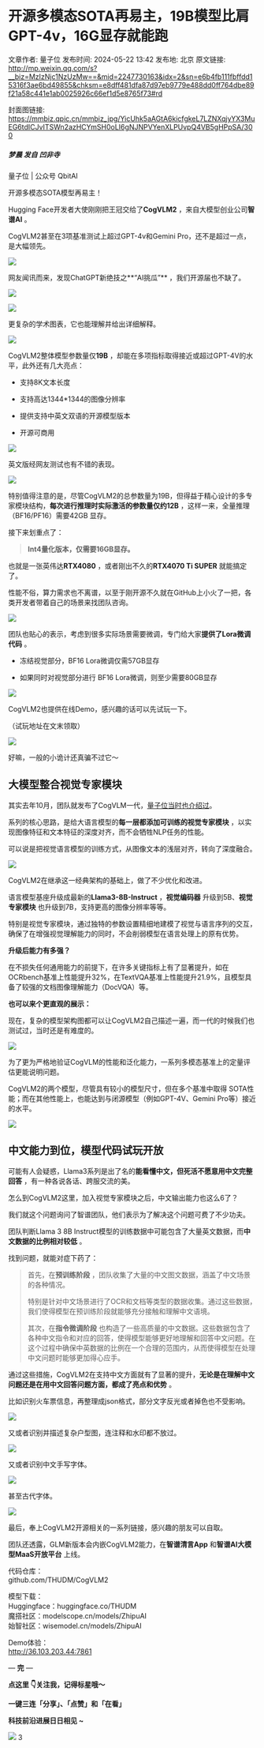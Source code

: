 # 开源多模态SOTA再易主，19B模型比肩GPT-4v，16G显存就能跑

文章作者: 量子位
发布时间: 2024-05-22 13:42
发布地: 北京
原文链接: http://mp.weixin.qq.com/s?__biz=MzIzNjc1NzUzMw==&mid=2247730163&idx=2&sn=e6b4fb111fbffdd15316f3ae6bd49855&chksm=e8dff481dfa87d97eb9779e488dd0ff764dbe89f21a58c441e1ab0025926c66ef1d5e8765f73#rd

封面图链接: https://mmbiz.qpic.cn/mmbiz_jpg/YicUhk5aAGtA6kicfgkeL7LZNXqjyYX3MuEG6tdICJvITSWn2azHCYmSH0oLI6gNJNPVYenXLPUvpQ4VB5gHPpSA/300

##### 梦晨 发自 凹非寺  
量子位 | 公众号 QbitAI

开源多模态SOTA模型再易主！

Hugging Face开发者大使刚刚把王冠交给了**CogVLM2** ，来自大模型创业公司**智谱AI** 。

CogVLM2甚至在3项基准测试上超过GPT-4v和Gemini Pro，还不是超过一点，是大幅领先。

![](https://mmbiz.qpic.cn/mmbiz_png/YicUhk5aAGtA6kicfgkeL7LZNXqjyYX3MuibAIp3hQAt7WgHjfAYYc8wrnpVLTLicSGgRZl8NXjJ8R56gpZDDm9DDQ/640?wx_fmt=png&from=appmsg)

网友闻讯而来，发现ChatGPT新绝技之**“AI挑瓜”** ，我们开源届也不缺了。

![](https://mmbiz.qpic.cn/mmbiz_png/YicUhk5aAGtA6kicfgkeL7LZNXqjyYX3Mu2HzicqnGY8iaiaA62RhMrxbtr8gibwg70FLZnXUYyvW7MeibvKqEWvGWv7A/640?wx_fmt=png&from=appmsg)

![](https://mmbiz.qpic.cn/mmbiz_png/YicUhk5aAGtA6kicfgkeL7LZNXqjyYX3Mu7ia6VCIILia20hia6zCrbth3ahKZO8VMgkyDsRribGxrkl4F9rwcjk0foA/640?wx_fmt=png&from=appmsg)

更复杂的学术图表，它也能理解并给出详细解释。

![](https://mmbiz.qpic.cn/mmbiz_jpg/YicUhk5aAGtA6kicfgkeL7LZNXqjyYX3Mu5iaQdyLfKAOpEP9N2zt23UMPUeJLza1PBlfKJLBMnDnoEvZteYOYib0A/640?wx_fmt=jpeg&from=appmsg)

CogVLM2整体模型参数量仅**19B** ，却能在多项指标取得接近或超过GPT-4V的水平，此外还有几大亮点：

  * 支持8K文本长度

  * 支持高达1344*1344的图像分辨率

  * 提供支持中英文双语的开源模型版本

  * 开源可商用

![](https://mmbiz.qpic.cn/mmbiz_png/YicUhk5aAGtA6kicfgkeL7LZNXqjyYX3Muia4fygAVD86LPpMCAiaFUUib9ffRMwmr9M160nYhHdP6RGnNnRN4kgyWw/640?wx_fmt=png&from=appmsg)

英文版经网友测试也有不错的表现。

![](https://mmbiz.qpic.cn/mmbiz_png/YicUhk5aAGtA6kicfgkeL7LZNXqjyYX3MuBnDFAWCiaZ0XGhFibZNB1kRW9MNRmsJib7uAQ9YBficnM0bKOV9n3FzQMA/640?wx_fmt=png&from=appmsg)

特别值得注意的是，尽管CogVLM2的总参数量为19B，但得益于精心设计的多专家模块结构，**每次进行推理时实际激活的参数量仅约12B**
，这样一来，全量推理（BF16/PF16）需要42GB 显存。

接下来划重点了：

> **Int4量化版本，仅需要16GB显存。**

也就是一张英伟达**RTX4080** ，或者刚出不久的**RTX4070 Ti SUPER** 就能搞定了。

性能不俗，算力需求也不离谱，以至于刚开源不久就在GitHub上小火了一把，各类开发者带着自己的场景来找团队咨询。

![](https://mmbiz.qpic.cn/mmbiz_png/YicUhk5aAGtA6kicfgkeL7LZNXqjyYX3Mu6hm68n2FCWKbSerTRA5QiaU97d0bLKGm4oGjlJXovlAlgh6D0dyoXCQ/640?wx_fmt=png&from=appmsg)

团队也贴心的表示，考虑到很多实际场景需要微调，专门给大家**提供了Lora微调代码** 。

  * 冻结视觉部分，BF16 Lora微调仅需57GB显存

  * 如果同时对视觉部分进行 BF16 Lora微调，则至少需要80GB显存

![](https://mmbiz.qpic.cn/mmbiz_png/YicUhk5aAGtA6kicfgkeL7LZNXqjyYX3Mu7Fas6fD5ic4oVPVEmbylyzx2StYAH0nJvMsSTkTsONzYzbh7DlP5Cww/640?wx_fmt=png&from=appmsg)

CogVLM2也提供在线Demo，感兴趣的话可以先试玩一下。

（试玩地址在文末领取）  

![](https://mmbiz.qpic.cn/mmbiz_png/YicUhk5aAGtA6kicfgkeL7LZNXqjyYX3MuPoQpZDxxxpkZic0KwNibUELg3w0JFzgDq4AX4dknGZ2UYgCG6JwIwMNg/640?wx_fmt=png&from=appmsg)

好嘛，一般的小诡计还真骗不过它～

## 大模型整合视觉专家模块

其实去年10月，团队就发布了CogVLM一代，[量子位当时也介绍过](http://mp.weixin.qq.com/s?__biz=MzIzNjc1NzUzMw==&mid=2247698516&idx=3&sn=19948566df396e1afbf474762768acf5&chksm=e8df7f26dfa8f6308f3244eff7fb4505cd1821a2e9165f468b0f78dd82d7e16cab1dab24e1c1&scene=21#wechat_redirect)。

系列的核心思路，是给大语言模型的**每一层都添加可训练的视觉专家模块** ，以实现图像特征和文本特征的深度对齐，而不会牺牲NLP任务的性能。

可以说是把视觉语言模型的训练方式，从图像文本的浅层对齐，转向了深度融合。

![](https://mmbiz.qpic.cn/mmbiz_png/YicUhk5aAGtA6kicfgkeL7LZNXqjyYX3Muf42ibSBkdDCNUZSfvvfcP16UC9JuicwfMPxZd2QCibx4DJDNo7wNM75gA/640?wx_fmt=png&from=appmsg)

CogVLM2在继承这一经典架构的基础上，做了不少优化和改进。

语言模型基座升级成最新的**Llama3-8B-Instruct** ，**视觉编码器** 升级到5B、**视觉专家模块**
也升级到7B，支持更高的图像分辨率等等。

特别是视觉专家模块，通过独特的参数设置精细地建模了视觉与语言序列的交互，确保了在增强视觉理解能力的同时，不会削弱模型在语言处理上的原有优势。

**升级后能力有多强？**

在不损失任何通用能力的前提下，在许多关键指标上有了显著提升，如在
OCRbench基准上性能提升32%，在TextVQA基准上性能提升21.9%，且模型具备了较强的文档图像理解能力（DocVQA）等。

**也可以来个更直观的展示：**

现在，复杂的模型架构图都可以让CogVLM2自己描述一遍，而一代的时候我们也测试过，当时还是有难度的。

![](https://mmbiz.qpic.cn/mmbiz_png/YicUhk5aAGtA6kicfgkeL7LZNXqjyYX3Mu339JgDV5lSibmcJziaj0N9OauHoQtxFQcVgzaTHFPwJUMavVHicjqYXMA/640?wx_fmt=png&from=appmsg)

为了更为严格地验证CogVLM的性能和泛化能力，一系列多模态基准上的定量评估更能说明问题。

CogVLM2的两个模型，尽管具有较小的模型尺寸，但在多个基准中取得 SOTA性能；而在其他性能上，也能达到与闭源模型（例如GPT-4V、Gemini
Pro等）接近的水平。

![](https://mmbiz.qpic.cn/mmbiz_jpg/YicUhk5aAGtA6kicfgkeL7LZNXqjyYX3MukUK0Nra10BDW7n026vv9N8bn1dFnU0FBmtibpu643f8aGaxq7et0Rhg/640?wx_fmt=jpeg&from=appmsg)

## 中文能力到位，模型代码试玩开放

可能有人会疑惑，Llama3系列是出了名的**能看懂中文，但死活不愿意用中文完整回答** ，有一种各说各话、跨服交流的美。

怎么到CogVLM2这里，加入视觉专家模块之后，中文输出能力也这么6了？

我们就这个问题询问了智谱团队，他们表示为了解决这个问题可费了不少功夫。

团队判断Llama 3 8B Instruct模型的训练数据中可能包含了大量英文数据，而**中文数据的比例相对较低** 。

找到问题，就能对症下药了：

> 首先，在**预训练阶段** ，团队收集了大量的中文图文数据，涵盖了中文场景的各种情况。
>
> 特别是针对中文场景进行了OCR和文档等类型的数据收集。通过这些数据，我们使得模型在预训练阶段就能够充分接触和理解中文语境。
>
> 其次，在**指令微调阶段**
> 也构造了一些高质量的中文数据。这些数据包含了各种中文指令和对应的回答，使得模型能够更好地理解和回答中文问题。在这个过程中确保中英数据的比例在一个合理的范围内，从而使得模型在处理中文问题时能够更加得心应手。

通过这些措施，CogVLM2在支持中文方面就有了显著的提升，**无论是在理解中文问题还是在用中文回答问题方面，都成了亮点和优势** 。

比如识别火车票信息，再整理成json格式，部分文字反光或者掉色也不受影响。

![](https://mmbiz.qpic.cn/mmbiz_png/YicUhk5aAGtA6kicfgkeL7LZNXqjyYX3MudD6Rh9fZRGiaIdP91U51ibCicwic856rwABricqkUWUWyOXEGCynnOOzibtQ/640?wx_fmt=png&from=appmsg)

又或者识别并描述复杂户型图，连注释和水印都不放过。

![](https://mmbiz.qpic.cn/mmbiz_png/YicUhk5aAGtA6kicfgkeL7LZNXqjyYX3Mut7JibrZcsVUPG8IV0HETkW0hTG9DpbQy2Fe4icrJLwibkBAgLIVcwZ36Q/640?wx_fmt=png&from=appmsg)

又或者识别中文手写字体。

![](https://mmbiz.qpic.cn/mmbiz_png/YicUhk5aAGtA6kicfgkeL7LZNXqjyYX3MuYIKp9kFV9XMZSkXjwhVVEcCFb3HttaI1yt9YTyJN8c9bU4AP2HEh6Q/640?wx_fmt=png&from=appmsg)

甚至古代字体。

![](https://mmbiz.qpic.cn/mmbiz_png/YicUhk5aAGtA6kicfgkeL7LZNXqjyYX3MuRtg6YefBzNmUm7shBH9L4yMr4cFhvAhQxgCSz6Ds3DmBHUxVgj6pvQ/640?wx_fmt=png&from=appmsg)

最后，奉上CogVLM2开源相关的一系列链接，感兴趣的朋友可以自取。

团队还透露，GLM新版本会内嵌CogVLM2能力，在**智谱清言App** 和**智谱AI大模型MaaS开放平台** 上线。

代码仓库：  
github.com/THUDM/CogVLM2

模型下载：  
Huggingface：huggingface.co/THUDM  
魔搭社区：modelscope.cn/models/ZhipuAI  
始智社区：wisemodel.cn/models/ZhipuAI

Demo体验：  
http://36.103.203.44:7861

— **完** —

**点这里 👇关注我，记得标星哦～**

**一键三连「分享」、「点赞」和「在看」**

**科技前沿进展日日相见 ~**

![](https://mmbiz.qpic.cn/mmbiz_svg/g9RQicMD01M0tYoRQT2cMQRmPS5ZDyrrfzeksiay90KaDzlGBH61icqHxmgFKfvfXtVuwTHV740CDLAaXU1LIfZyoJEpYKcRIiaE/640?wx_fmt=svg)
3

